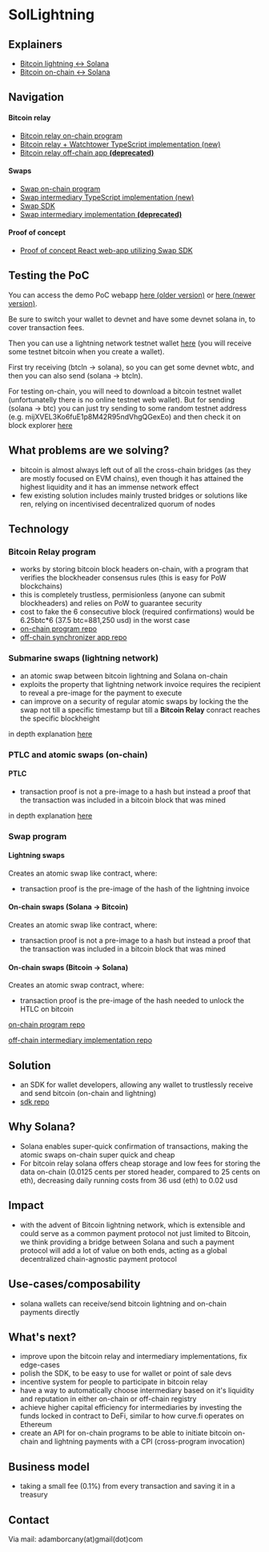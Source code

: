 # SolLightning

## Explainers
- [Bitcoin lightning <-> Solana](https://github.com/adambor/SolLightning-readme/blob/main/sol-submarine-swaps.md)
- [Bitcoin on-chain <-> Solana](https://github.com/adambor/SolLightning-readme/blob/main/sol-onchain-swaps.md)

## Navigation
#### Bitcoin relay
- [Bitcoin relay on-chain program](https://github.com/adambor/BTCRelay-Sol)
- [Bitcoin relay + Watchtower TypeScript implementation (new)](https://github.com/adambor/BtcRelay-Sol-TS)
- [Bitcoin relay off-chain app **(deprecated)**](https://github.com/adambor/BTCRelay-Sol-Offchain)

#### Swaps
- [Swap on-chain program](https://github.com/adambor/SolLightning-program)
- [Swap intermediary TypeScript implementation (new)](https://github.com/adambor/SolLightning-Intermediary-TS)
- [Swap SDK](https://github.com/adambor/SolLightning-sdk)
- [Swap intermediary implementation **(deprecated)**](https://github.com/adambor/SolLightning-Intermediary)

#### Proof of concept
- [Proof of concept React web-app utilizing Swap SDK](https://github.com/adambor/SolLightning-PoC)

## Testing the PoC
You can access the demo PoC webapp [here (older version)](https://sollightning.z6.web.core.windows.net/) or [here (newer version)](https://sollightningv2.z6.web.core.windows.net/).

Be sure to switch your wallet to devnet and have some devnet solana in, to cover transaction fees.

Then you can use a lightning network testnet wallet [here](https://htlc.me/) (you will receive some testnet bitcoin when you create a wallet).

First try receiving (btcln -> solana), so you can get some devnet wbtc, and then you can also send (solana -> btcln).

For testing on-chain, you will need to download a bitcoin testnet wallet (unfortunatelly there is no online testnet web wallet). But for sending (solana -> btc) you can just try sending to some random testnet address (e.g. mijXVEL3Ko6fuE1p8M42R95ndVhgQGexEo) and then check it on block explorer [here](https://mempool.space/testnet/address/mijXVEL3Ko6fuE1p8M42R95ndVhgQGexEo)

## What problems are we solving?
- bitcoin is almost always left out of all the cross-chain bridges (as they are mostly focused on EVM chains), even though it has attained the highest liquidity and it has an immense network effect
- few existing solution includes mainly trusted bridges or solutions like ren, relying on incentivised decentralized quorum of nodes

## Technology
### Bitcoin Relay program
- works by storing bitcoin block headers on-chain, with a program that verifies the blockheader consensus rules (this is easy for PoW blockchains)
- this is completely trustless, permisionless (anyone can submit blockheaders) and relies on PoW to guarantee security
- cost to fake the 6 consecutive block (required confirmations) would be 6.25btc\*6 (37.5 btc=881,250 usd) in the worst case
- [on-chain program repo](https://github.com/adambor/BTCRelay-Sol)
- [off-chain synchronizer app repo](https://github.com/adambor/BTCRelay-Sol-Offchain)

### Submarine swaps (lightning network)
- an atomic swap between bitcoin lightning and Solana on-chain
- exploits the property that lightning network invoice requires the recipient to reveal a pre-image for the payment to execute
- can improve on a security of regular atomic swaps by locking the the swap not till a specific timestamp but till a **Bitcoin Relay** conract reaches the specific blockheight

in depth explanation [here](https://github.com/adambor/SolLightning-readme/blob/main/sol-submarine-swaps.md)

### PTLC and atomic swaps (on-chain)
#### PTLC
- transaction proof is not a pre-image to a hash but instead a proof that the transaction was included in a bitcoin block that was mined

in depth explanation [here](https://github.com/adambor/SolLightning-readme/blob/main/sol-onchain-swaps.md)

### Swap program
#### Lightning swaps
Creates an atomic swap like contract, where:
- transaction proof is the pre-image of the hash of the lightning invoice

#### On-chain swaps (Solana -> Bitcoin)
Creates an atomic swap like contract, where:
- transaction proof is not a pre-image to a hash but instead a proof that the transaction was included in a bitcoin block that was mined

#### On-chain swaps (Bitcoin -> Solana)
Creates an atomic swap contract, where:
- transaction proof is the pre-image of the hash needed to unlock the HTLC on bitcoin

[on-chain program repo](https://github.com/adambor/SolLightning-program)

[off-chain intermediary implementation repo](https://github.com/adambor/SolLightning-Intermediary)

## Solution
- an SDK for wallet developers, allowing any wallet to trustlessly receive and send bitcoin (on-chain and lightning)
- [sdk repo](https://github.com/adambor/SolLightning-sdk)

## Why Solana?
- Solana enables super-quick confirmation of transactions, making the atomic swaps on-chain super quick and cheap
- For bitcoin relay solana offers cheap storage and low fees for storing the data on-chain (0.0125 cents per stored header, compared to 25 cents on eth), decreasing daily running costs from 36 usd (eth) to 0.02 usd

## Impact
- with the advent of Bitcoin lightning network, which is extensible and could serve as a common payment protocol not just limited to Bitcoin, we think providing a bridge between Solana and such a payment protocol will add a lot of value on both ends, acting as a global decentralized chain-agnostic payment protocol

## Use-cases/composability
- solana wallets can receive/send bitcoin lightning and on-chain payments directly

## What's next?
- improve upon the bitcoin relay and intermediary implementations, fix edge-cases
- polish the SDK, to be easy to use for wallet or point of sale devs
- incentive system for people to participate in bitcoin relay
- have a way to automatically choose intermediary based on it's liquidity and reputation in either on-chain or off-chain registry
- achieve higher capital efficiency for intermediaries by investing the funds locked in contract to DeFi, similar to how curve.fi operates on Ethereum
- create an API for on-chain programs to be able to initiate bitcoin on-chain and lightning payments with a CPI (cross-program invocation)

## Business model
- taking a small fee (0.1%) from every transaction and saving it in a treasury

## Contact
Via mail: adamborcany(at)gmail(dot)com
